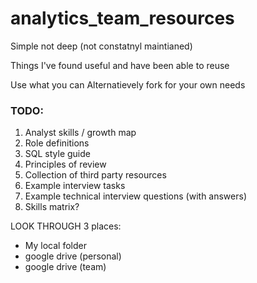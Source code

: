 # analytics_team_resources

Simple not deep (not constatnyl maintianed)

Things I've found useful and have been able to reuse

Use what you can
Alternatievely fork for your own needs


### TODO:

1. Analyst skills / growth map
2. Role definitions
3. SQL style guide
4. Principles of review
5. Collection of third party resources
6. Example interview tasks
7. Example technical interview questions (with answers)
8. Skills matrix?

LOOK THROUGH 3 places:
 - My local folder
 - google drive (personal)
 - google drive (team)
